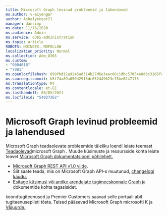 ```yaml
---
title: Microsoft Graph levinud probleemid ja lahendused
ms.author: v-aiyengar
author: AshaIyengar21
manager: dansimp
ms.date: 11/16/2020
ms.audience: Admin
ms.service: o365-administration
ms.topic: article
ROBOTS: NOINDEX, NOFOLLOW
localization_priority: Normal
ms.collection: Adm_O365
ms.custom:
- "9004018"
- "7081"
ms.openlocfilehash: 099fbd12a9245ad314b27d6e3eac08c1dbc57854e8d6c3165fac81141d83bde6
ms.sourcegitcommit: b5f7da89a650d2915dc652449623c78be6247175
ms.translationtype: MT
ms.contentlocale: et-EE
ms.lasthandoff: 08/05/2021
ms.locfileid: "54027262"
---
```

# <a name="microsoft-graph-common-issues-and-resolutions"></a>Microsoft Graph levinud probleemid ja lahendused

Microsoft Graph teadaolevate probleemide täieliku loendi leiate teemast [Teadaolevad](https://docs.microsoft.com/graph/known-issues)microsoft Graph . Muude küsimuste ja ressursside kohta leiate teavet [Microsoft Graph dokumentatsiooni põhilehelt.](https://docs.microsoft.com/graph/)

- [Microsoft Graph REST API v1.0 viide](https://docs.microsoft.com/graph/api/overview?toc=.%2Fref%2Ftoc.json&view=graph-rest-1.0).
- Siit saate teada, mis on Microsoft Graph API-s muutunud, [changelogi kaudu.](https://docs.microsoft.com/graph/changelog) 
- [Esitage küsimusi või andke arendajate tugimeeskonnale Graph](https://aka.ms/GraphDeveloperSupport) ja dokumentide kohta tagasisidet.

koondtugiteenused ja Premier Customers saavad selle portaali abil tugiteenusepileti tõsta. Teised pääsevad Microsoft Graph microsofti K ja [V&juurde.](https://aka.ms/AskGraph)
